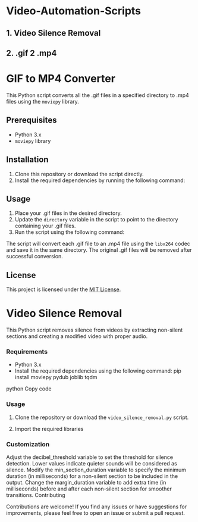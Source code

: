 # Video-Automation-Scripts
## 1. Video Silence Removal
## 2. .gif 2 .mp4

# GIF to MP4 Converter

This Python script converts all the .gif files in a specified directory to .mp4 files using the `moviepy` library.

## Prerequisites

- Python 3.x
- `moviepy` library

## Installation

1. Clone this repository or download the script directly.
2. Install the required dependencies by running the following command:

## Usage

1. Place your .gif files in the desired directory.
2. Update the `directory` variable in the script to point to the directory containing your .gif files.
3. Run the script using the following command:

The script will convert each .gif file to an .mp4 file using the `libx264` codec and save it in the same directory.
The original .gif files will be removed after successful conversion.

## License

This project is licensed under the [MIT License](LICENSE).

# Video Silence Removal

This Python script removes silence from videos by extracting non-silent sections and creating a modified video with proper audio.

### Requirements

- Python 3.x
- Install the required dependencies using the following command:
pip install moviepy pydub joblib tqdm

python
Copy code

### Usage

1. Clone the repository or download the `video_silence_removal.py` script.

2. Import the required libraries

### Customization

Adjust the decibel_threshold variable to set the threshold for silence detection. Lower values indicate quieter sounds will be considered as silence.
Modify the min_section_duration variable to specify the minimum duration (in milliseconds) for a non-silent section to be included in the output.
Change the margin_duration variable to add extra time (in milliseconds) before and after each non-silent section for smoother transitions.
Contributing

Contributions are welcome! If you find any issues or have suggestions for improvements, please feel free to open an issue or submit a pull request.
